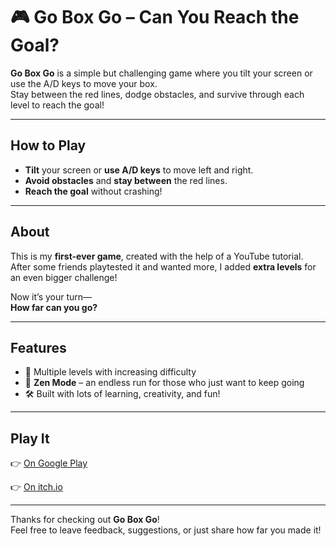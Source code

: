 # 🎮 Go Box Go – Can You Reach the Goal?

**Go Box Go** is a simple but challenging game where you tilt your screen or use the A/D keys to move your box.  
Stay between the red lines, dodge obstacles, and survive through each level to reach the goal!

---

## How to Play
- **Tilt** your screen or **use A/D keys** to move left and right.
- **Avoid obstacles** and **stay between** the red lines.
- **Reach the goal** without crashing!

---

## About
This is my **first-ever game**, created with the help of a YouTube tutorial.  
After some friends playtested it and wanted more, I added **extra levels** for an even bigger challenge!

Now it’s your turn—  
**How far can you go?**

---

## Features
- 🎯 Multiple levels with increasing difficulty
- 🌿 **Zen Mode** – an endless run for those who just want to keep going
- 🛠️ Built with lots of learning, creativity, and fun!

---

## Play It
👉 [On Google Play](https://play.google.com/store/apps/details?id=com.IdanBarzellai.GoBoxGo&hl=iw&gl=US)

👉 [On itch.io](https://idanbarzellai.itch.io/goboxgo)

---

Thanks for checking out **Go Box Go**!  
Feel free to leave feedback, suggestions, or just share how far you made it!
